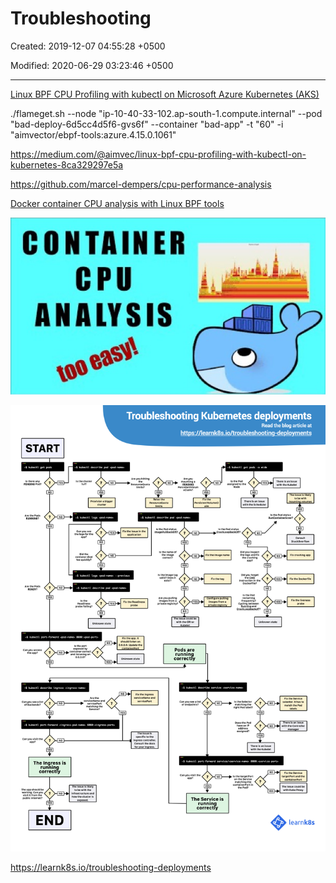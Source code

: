 # Troubleshooting

Created: 2019-12-07 04:55:28 +0500

Modified: 2020-06-29 03:23:46 +0500

---

[Linux BPF CPU Profiling with kubectl on Microsoft Azure Kubernetes (AKS)](https://www.youtube.com/watch?v=TMwHWofbMtY)

./flameget.sh --node "ip-10-40-33-102.ap-south-1.compute.internal" --pod "bad-deploy-6d5cc4d5f6-gvs6f" --container "bad-app" -t "60" -i "aimvector/ebpf-tools:azure.4.15.0.1061"

<https://medium.com/@aimvec/linux-bpf-cpu-profiling-with-kubectl-on-kubernetes-8ca329297e5a>

<https://github.com/marcel-dempers/cpu-performance-analysis>

[Docker container CPU analysis with Linux BPF tools](https://www.youtube.com/watch?v=mGcu7C-YVM0)

![](../../media/DevOps-Kubernetes-Troubleshooting-image1.jpg)

![](../../media/DevOps-Kubernetes-Troubleshooting-image2.png)

<https://learnk8s.io/troubleshooting-deployments>

